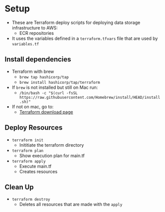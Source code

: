 # Setup

- These are Terraform deploy scripts for deploying data storage infrastructure to AWS:
    - ECR repositories
- It uses the variables defined in a `terraform.tfvars` file that are used by `variables.tf`

## Install dependencies

- Terraform with brew
    - `brew tap hashicorp/tap`
    - `brew install hashicorp/tap/terraform`
- If `brew` is not installed but still on Mac run:
    - `/bin/bash -c "$(curl -fsSL https://raw.githubusercontent.com/Homebrew/install/HEAD/install.sh)"`
- If not on mac, go to:
    - [Terraform download page](https://developer.hashicorp.com/terraform/tutorials/aws-get-started/install-cli)

## Deploy Resources

- `terraform init`
    - Inititiate the terraform directory
- `terraform plan`
    - Show execution plan for main.tf
- `terraform apply`
    - Execute main.tf
    - Creates resources

## Clean Up

- `terraform destroy`
    - Deletes all resources that are made with the `apply`
